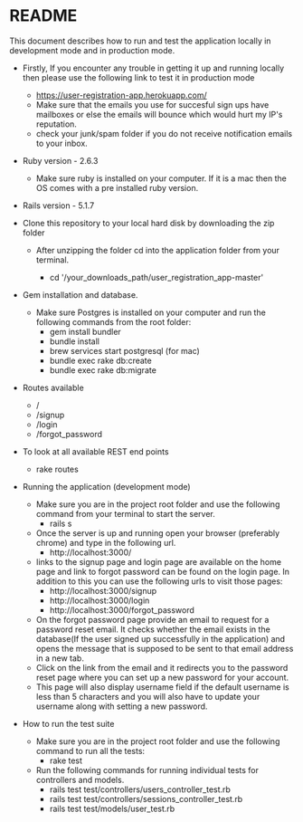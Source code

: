 # README

This document describes how to run and test the application locally in development mode and in production mode.

* Firstly, If you encounter any trouble in getting it up and running locally then please use the following link to test it in production mode
    
    * https://user-registration-app.herokuapp.com/
    * Make sure that the emails you use for succesful sign ups have mailboxes or else the emails will bounce which would hurt my IP's reputation.
    * check your junk/spam folder if you do not receive notification emails to your inbox.

* Ruby version - 2.6.3

    * Make sure ruby is installed on your computer. If it is a mac then the OS comes with a pre installed ruby version.

* Rails version - 5.1.7

* Clone this repository to your local hard disk by downloading the zip folder

    * After unzipping the folder cd into the application folder from your terminal.
    
        * cd '/your_downloads_path/user_registration_app-master'

* Gem installation and database.

    * Make sure Postgres is installed on your computer and run the following commands from the root folder:
        * gem install bundler
        * bundle install
        * brew services start postgresql (for mac)
        * bundle exec rake db:create
        * bundle exec rake db:migrate
     
* Routes available
    * /
    * /signup
    * /login
    * /forgot_password

* To look at all available REST end points
    * rake routes
  
* Running the application (development mode)
    * Make sure you are in the project root folder and use the following command from your terminal to start the server.
        * rails s
    * Once the server is up and running open your browser (preferably chrome) and type in the following url.
        * http://localhost:3000/
    * links to the signup page and login page are available on the home page and link to forgot password can be found on the login page. In addition to this you can use the following urls to visit those pages:
        * http://localhost:3000/signup
        * http://localhost:3000/login
        * http://localhost:3000/forgot_password
    * On the forgot password page provide an email to request for a password reset email. It checks whether the email exists in the database(If the user signed up successfully in the application) and opens the message that is supposed to be sent to that email address in a new tab.
    * Click on the link from the email and it redirects you to the password reset page where you can set up a new password for your account.
    * This page will also display username field if the default username is less than 5 characters and you will also have to update your username along with setting a new password.

* How to run the test suite
    * Make sure you are in the project root folder and use the following command to run all the tests:
        * rake test
    * Run the following commands for running individual tests for controllers and models.
        * rails test test/controllers/users_controller_test.rb
        * rails test test/controllers/sessions_controller_test.rb
        * rails test test/models/user_test.rb